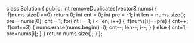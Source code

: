 class Solution {
public:
    int removeDuplicates(vector<int>& nums) {
        if(nums.size()==0) return 0;
        int cnt = 0;
        int pre = -1;
        int len = nums.size();
        pre = nums[0];
        cnt = 1;
        for(int i = 1; i < len; i++)
        {
            if(nums[i]==pre)
            {
                cnt++;
                if(cnt==3) 
                {
                    nums.erase(nums.begin()+i);
                    cnt--;
                    len--;
                    i--;
                }
            }
            else
            {
                cnt=1;
                pre=nums[i];
            }
        }
        return nums.size();
    }
};
